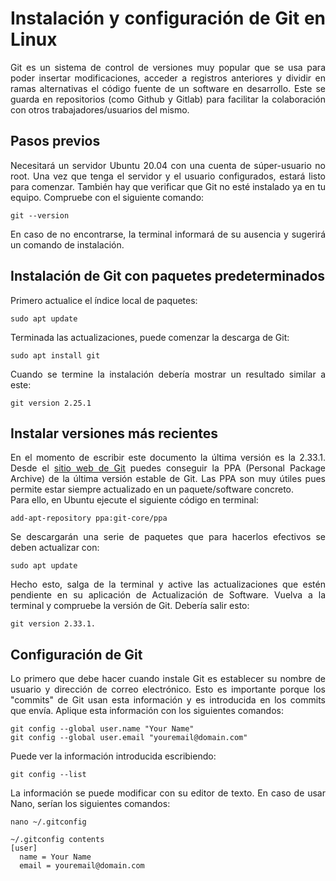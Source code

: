 <div align=justify>
  
# Instalación y configuración de Git en Linux
Git es un sistema de control de versiones muy popular que se usa para poder insertar modificaciones, acceder a registros anteriores y dividir en ramas alternativas el código fuente de un software en desarrollo. Este se guarda en repositorios (como Github y Gitlab) para facilitar la colaboración con otros trabajadores/usuarios del mismo.
## Pasos previos
Necesitará un servidor Ubuntu 20.04 con una cuenta de súper-usuario no root. Una vez que tenga el servidor y el usuario configurados, estará listo para comenzar. También hay que verificar que Git no esté instalado ya en tu equipo. Compruebe con el siguiente comando:<br>
```
git --version
```
En caso de no encontrarse, la terminal informará de su ausencia y sugerirá un comando de instalación.<br>

## Instalación de Git con paquetes predeterminados

Primero actualice el índice local de paquetes:
```
sudo apt update
```
Terminada las actualizaciones, puede comenzar la descarga de Git:

```
sudo apt install git
```
Cuando se termine la instalación debería mostrar un resultado similar a este:

```
git version 2.25.1
```
## Instalar versiones más recientes
En el momento de escribir este documento la última versión es la 2.33.1. Desde el [sitio web de Git](https://git-scm.com/download/linux) puedes conseguir la PPA (Personal Package Archive) de la última versión estable de Git. Las PPA son muy útiles pues permite estar siempre actualizado en un paquete/software concreto.<br>
Para ello, en Ubuntu ejecute el siguiente código en terminal:
```
add-apt-repository ppa:git-core/ppa
```
Se descargarán una serie de paquetes que para hacerlos efectivos se deben actualizar con:
```
sudo apt update
```
Hecho esto, salga de la terminal y active las actualizaciones que estén pendiente en su aplicación de Actualización de Software. Vuelva a la terminal y compruebe la versión de Git. Debería salir esto: 
```
git version 2.33.1.
```
## Configuración de Git
Lo primero que debe hacer cuando instale Git es establecer su nombre de usuario y dirección de correo electrónico. Esto es importante porque los "commits" de Git usan esta información y es introducida en los commits que envía. Aplique esta información con los siguientes comandos:
```
git config --global user.name "Your Name"
git config --global user.email "youremail@domain.com"
```
Puede ver la información introducida escribiendo:
```
git config --list
```
La información se puede modificar con su editor de texto. En caso de usar Nano, serían los siguientes comandos:
```
nano ~/.gitconfig
```
```
~/.gitconfig contents
[user]
  name = Your Name
  email = youremail@domain.com 
```
</div>





  
  
  
  



